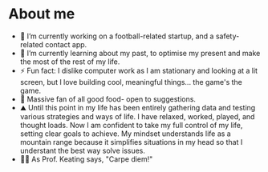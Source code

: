 # About me

- 🔭 I’m currently working on a football-related startup, and a safety-related contact app.
- 🌱 I’m currently learning about my past, to optimise my present and make the most of the rest of my life.
- ⚡ Fun fact: I dislike computer work as I am stationary and looking at a lit screen, but I love building cool, meaningful things... the game's the game.
- 🍕 Massive fan of all good food- open to suggestions.
- ⛰️ Until this point in my life has been entirely gathering data and testing various strategies and ways of life. I have relaxed, worked, played, and thought loads. Now I am confident to take my full control of my life, setting clear goals to achieve. My mindset understands life as a mountain range because it simplifies situations in my head so that I understant the best way solve issues.
- 🧑‍🏫 As Prof. Keating says, "Carpe diem!"
